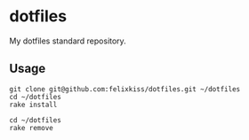 # dotfiles

My dotfiles standard repository.

## Usage

```
git clone git@github.com:felixkiss/dotfiles.git ~/dotfiles
cd ~/dotfiles
rake install
```

```
cd ~/dotfiles
rake remove
```
